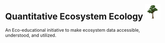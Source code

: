 # Quantitative Ecosystem Ecology <img src="https://github.com/RandomForestz/RandomForestz/blob/main/d67becae2da0f810f63ec8309a5f3f3f.gif" width="50px">
An Eco-educational initiative to make ecosystem data accessible, understood, and utilized. 
